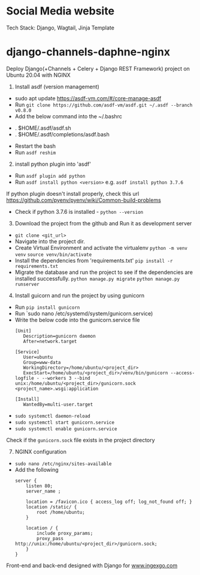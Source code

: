 # Social Media website

Tech Stack:
Django, Wagtail, Jinja Template

# django-channels-daphne-nginx
Deploy Django(+Channels + Celery + Django REST Framework) project on Ubuntu 20.04 with NGINX

1. Install asdf (version management)
- sudo apt update
 https://asdf-vm.com/#/core-manage-asdf
- Run `git clone https://github.com/asdf-vm/asdf.git ~/.asdf --branch v0.8.0`
- Add the below command into the ~/.bashrc
 * . $HOME/.asdf/asdf.sh
 * . $HOME/.asdf/completions/asdf.bash
- Restart the bash
- Run `asdf reshim`

2. install python plugin into 'asdf'
 * Run `asdf plugin add python`
 * Run `asdf install python <version>` e.g. `asdf install python 3.7.6`
 
 If python plugin doesn't install properly, check this url
 https://github.com/pyenv/pyenv/wiki/Common-build-problems
 
 
 * Check if python 3.7.6 is installed - `python --version`
3. Download the project from the github and Run it as development server
 * `git clone <git_url>`
 * Navigate into the project dir.
 * Create Virtual Environment and activate the virtualenv
   `python -m venv venv`
   `source venv/bin/activate`
 * Install the dependencies from 'requirements.txt'
  `pip install -r requirements.txt`
 * Migrate the database and run the project to see if the dependencies are installed successfully.
  `python manage.py migrate`
  `python manage.py runserver`
  
 
 4. Install guicorn and run the project by using gunicorn
  * Run `pip install gunicorn`
  * Run `sudo nano /etc/systemd/system/gunicorn.service)
  * Write the below code into the gunicorn.service file
    ```
    [Unit]
       Description=gunicorn daemon
       After=network.target

    [Service]
       User=ubuntu
       Group=www-data
       WorkingDirectory=/home/ubuntu/<project_dir>
       ExecStart=/home/ubuntu/<project_dir>/venv/bin/gunicorn --access-logfile - --workers 3 --bind unix:/home/ubuntu/<project_dir>/gunicorn.sock <project_name>.wsgi:application

    [Install]
       WantedBy=multi-user.target

    ```
   * `sudo systemctl daemon-reload`
   * `sudo systemctl start gunicorn.service`
   * `sudo systemctl enable gunicorn.service`
   
   Check if the `gunicorn.sock` file exists in the project directory
 
 7. NGINX configuration
   * `sudo nano /etc/nginx/sites-available`
   * Add the following
     ```
     server {
         listen 80;
         server_name ;

         location = /favicon.ico { access_log off; log_not_found off; }
         location /static/ {
             root /home/ubuntu;
         }

         location / {
             include proxy_params;
             proxy_pass http://unix:/home/ubuntu/<project_dir>/gunicorn.sock;
         }
     }
     ```
Front-end and back-end designed with Django for www.ingexgo.com

